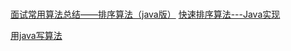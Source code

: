 # 
[面试常用算法总结——排序算法（java版）](http://blog.csdn.net/xsf50717/article/details/47318123)
[快速排序算法---Java实现](http://www.jianshu.com/p/710d6f767917)

[用java写算法](http://flyingcat2013.blog.51cto.com/7061638/1281614)


